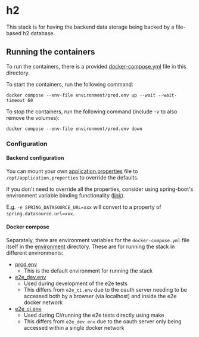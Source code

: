 # h2

This stack is for having the backend data storage being backed by a file-based h2 database.

## Running the containers

To run the containers, there is a provided [docker-compose.yml](./docker-compose.yml) file in this directory.

To start the containers, run the following command:
```shell
docker compose --env-file environment/prod.env up --wait --wait-timeout 60
```

To stop the containers, run the following command (include -v to also remove the volumes):
```shell
docker compose --env-file environment/prod.env down
```

### Configuration

#### Backend configuration
You can mount your own [application.properties](/backend/src/main/resources/application.properties)
file to `/opt/application.properties` to override the defaults.

If you don't need to override all the properties, consider using spring-boot's environment 
variable binding functionality ([link](https://docs.spring.io/spring-boot/docs/current/reference/html/features.html#features.external-config.typesafe-configuration-properties.relaxed-binding.environment-variables)).

E.g. `-e SPRING_DATASOURCE_URL=xxx` will convert to a property of `spring.datasource.url=xxx`.

#### Docker compose
Separately, there are environment variables for the `docker-compose.yml` file itself in the [environment](./environment) directory.
These are for running the stack in different environments:
- [prod.env](./environment/prod.env)
  - This is the default environment for running the stack
- [e2e_dev.env](environment/e2e_dev.env)
  - Used during development of the e2e tests
  - This differs from `e2e_ci.env` due to the oauth server needing to be accessed both by a browser (via localhost) and inside the e2e docker network
- [e2e_ci.env](environment/e2e_ci.env)
  - Used during CI/running the e2e tests directly using make
  - This differs from `e2e_dev.env` due to the oauth server only being accessed within a single docker network